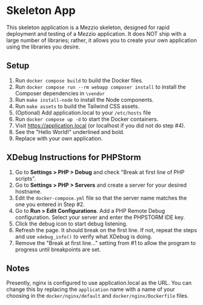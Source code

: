 # Skeleton App

This skeleton application is a Mezzio skeleton, designed for rapid deployment and testing of a Mezzio application. It
does NOT ship with a large number of libraries; rather, it allows you to create your own application using the libraries
you desire.

## Setup

1. Run `docker compose build` to build the Docker files.
2. Run `docker compose run --rm webapp composer install` to install the Composer dependencies in `\vendor`
3. Run `make install-node` to install the Node components.
4. Run `make assets` to build the Tailwind CSS assets.
5. (Optional) Add application.local to your `/etc/hosts` file
6. Run `docker compose up -d` to start the Docker containers.
7. Visit https://application.local (or localhost if you did not do step #4).
8. See the "Hello World!" underlined and bold. 
9. Replace with your own application.

## XDebug Instructions for PHPStorm

1. Go to **Settings > PHP > Debug** and check "Break at first line of PHP scripts".
2. Go to **Settings > PHP > Servers** and create a server for your desired hostname.
3. Edit the `docker-compose.yml` file so that the server name matches the one you entered in Step #2.
4. Go to **Run > Edit Configurations**. Add a PHP Remote Debug configuration. Select your server and enter the PHPSTORM IDE key.
5. Click the debug icon to start debug listening.
6. Refresh the page. It should break on the first line. If not, repeat the steps and use `xdebug_info()` to verify what XDebug is doing.
7. Remove the "Break at first line..." setting from #1 to allow the program to progress until breakpoints are set.

## Notes

Presently, nginx is configured to use application.local as the URL. You can change this by replacing the `application`
name with a name of your choosing in the `docker/nginx/default` and `docker/nginx/Dockerfile` files.
